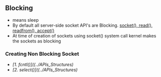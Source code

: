 ## Blocking
- means sleep
- By default all server-side socket API's are Blocking. [socket(), read(), readfrom(), accept()](../APIs_Structures)
- At time of creation of sockets using socket() system call kernel makes the sockets as blocking

### Creating Non Blocking Socket
- *[1. fcntl()]((../APIs_Structures)*
- *[2. select()]((../APIs_Structures)*

